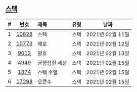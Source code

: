 

## [스택](https://www.acmicpc.net/step/11)


|#|번호|제목|유형|날짜|
|:-:|:-:|:-|:-:|:-:|
|1|[10828](https://www.acmicpc.net/problem/10828)|스택|스택|2021년 02월 11일|
|2|[10773](https://www.acmicpc.net/problem/10773)|제로|스택|2021년 02월 12일|
|3|[9012](https://www.acmicpc.net/problem/9012)|괄호|스택|2021년 02월 13일|
|4|[4949](https://www.acmicpc.net/problem/4949)|균형잡힌 세상|스택|2021년 02월 15일|
|5|[1874](https://www.acmicpc.net/problem/1874)|스택 수열|스택|2021년 02월 15일|
|6|[17298](https://www.acmicpc.net/problem/17298)|오큰수|스택|2021년 02월 15일|